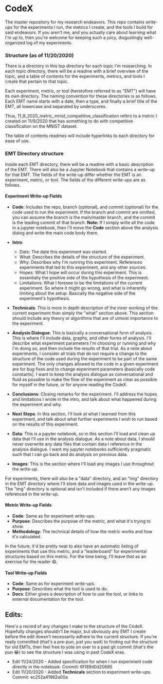 # CodeX

The master repository for my research endeavors.  This repo contains write-ups 
for the experiments I run, the metrics I create, and the tools I build for said endeavors.  If you 
aren't me, and you actually care about learning what I'm up to, then you're welcome for keeping 
such a juicy, disgustingly well-organized log of my experiments.

### Structure (as of 11/20/2020)
There is a directory in this top directory for each topic I'm researching.  In each topic 
directory, there will be a readme with a brief overview of the topic, and a table of 
contents for the experiments, metrics, and tools I create that pertain to that topic.

Each experiment, metric, or tool (heretofore referred to as "EMT") will have its own 
directory.  The naming convention for these directories is as follows.  Each EMT 
name starts with a date, then a type, and finally a brief title of the EMT, all 
lowercase and separated by underscores.

Thus, 11_9_2020_metric_mnist_competitive_classification refers to a metric I created on 
11/9/2020 that has something to do with competitive classification on the MNIST dataset.

The table of contents readmes will include hyperlinks to each directory for ease of use.

### EMT Directory structure
Inside each EMT directory, there will be a readme with a basic description of the 
EMT.  There will also be a Jupyter Notebook that contains a write-up for that EMT.  The fields
of the write-up differ whether the EMT is an experiment, metric, or tool.  The fields of the 
different write-ups are as follows.

#### Experiment Write-up Fields
* **Code**: Includes the repo, branch (optional), and commit (optional) for the code used to run
the experiment.  If the branch and commit are omitted, you can assume the branch is the main/master branch, and 
the commit is the leading commit of that branch.  **Note:** If I simply write all the code in a jupyter
notebook, then I'll move the **Code** section above the analysis dialog and write the main code body
there. 

* **Intro**: 
    * Date: The date this experiment was started.
    * What: Describes the details of the structure of the experiment.
    * Why: Describes why I'm running this experiment. References experiments that led
    to this experiment, and any other sources.  
    * Hopes: What I hope will occur during this experiment.  This is essentially the positive
    side of the hypothesis of the experiment. 
    * Limitations: What I foresee to be the limitations of the current experiment.  So where it
    might go wrong, and what is inherently limiting about the setup.  Basically the negative side of the 
    experiment's hypothesis.
    
* **Technicals**: This is more in depth description of the inner working of the current experiment than simply
the "what" section above.  This section should include any theory or algorithms that are of utmost 
importance to the experiment.  
    
* **Analysis Dialogue**: This is basically a conversational form of analysis.  This is where I'll
include data, graphs, and other forms of analysis.  I'll describe what experiment parameters I'm choosing or running
and why I'm doing so, and then include the results of that trial.  As a note about experiments, I consider 
all trials that do not require a change to the structure of the code used during the experiment to be
part of the same experiment.  The only changes allowed to the code in a given experiment are
for bug fixes and to change experiment parameters (basically code constants).  I want to keep the
analysis dialogue as conversational and fluid as possible to make the flow of the experiment as 
clear as possible for myself in the future, or for anyone reading the CodeX.  

* **Conclusions**: Closing remarks for the experiment.  I'll address the hopes and limitations I
wrote in the intro, and talk about what happened during the experiment and why.

* **Next Steps**: In this section, I'll look at what I learned from this experiment, and talk
about what further experiments I wish to run based on the results of this experiment.

* **Data**: This is a jupyter notebook, so in this section I'll load and clean up data that I'll
use in the analysis dialogue. As a note about data, I should never overwrite any data files that 
contain data I reference in the analysis dialogue.  I want my jupyter notebooks sufficiently pragmatic 
such that I can go back and do analysis on previous data.

* **Images**: This is the section where I'll load any images I use throughout the write-up.

For experiments, there will also be a "data" directory, and an "img" directory in the EMT directory
where I'll store data and images used in the write-up.  The "img" directory is optional and isn't included
if there aren't any images referenced in the write-up.

#### Metric Write-up Fields

* **Code**: Same as for experiment write-ups.
* **Purpose**: Describes the purpose of the metric, and what it's trying to show. 
* **Methodology**: The technical details of how the metric works and how it's calculated.

In the future, it'd be pretty neat to also have an automatic listing of experiments that use
this metric, and a "leaderboard" for experimental structures based on this metric.  For the
time being, I'll leave that as an exercise for the reader 😄.

#### Tool Write-up Fields

* **Code**: Same as for experiment write-ups.
* **Purpose**: Describes what the tool is used to do.
* **Docs**: Either gives a description of how to use the tool, or links to external documentation
for the tool.

## Edits:
Here's a record of any changes I make to the structure of the CodeX.  Hopefully changes shouldn't
be major, but obviously any EMT I create before the edit doesn't necessarily adhere to the current
structure.  If you're really committed (that's a pre-pun, just you wait) to finding out the structure 
for old EMTs, then feel free to yote on over to a past git commit (that's the pun 😂) to see the structure I
was using in past CodeX eras.

* Edit 11/24/2020 - Added specification for when I run experiment code directly in the notebook. Commit: 6f189d0d20685 
* Edit 11/20/2020 - Added **Technicals** section to experiment write-ups. Commit: ec252a41962a00a

